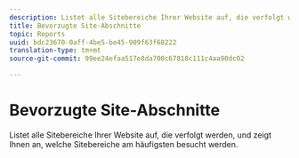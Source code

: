 ```yaml
---
description: Listet alle Sitebereiche Ihrer Website auf, die verfolgt werden, und zeigt Ihnen an, welche Sitebereiche am häufigsten besucht werden.
title: Bevorzugte Site-Abschnitte
topic: Reports
uuid: bdc23670-0aff-4be5-be45-909f63f68222
translation-type: tm+mt
source-git-commit: 99ee24efaa517e8da700c67818c111c4aa90dc02

---
```



# Bevorzugte Site-Abschnitte

Listet alle Sitebereiche Ihrer Website auf, die verfolgt werden, und zeigt Ihnen an, welche Sitebereiche am häufigsten besucht werden.

